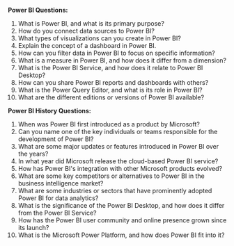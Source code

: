 **Power BI Questions:**

1. What is Power BI, and what is its primary purpose?
2. How do you connect data sources to Power BI?
3. What types of visualizations can you create in Power BI?
4. Explain the concept of a dashboard in Power BI.
5. How can you filter data in Power BI to focus on specific information?
6. What is a measure in Power BI, and how does it differ from a dimension?
7. What is the Power BI Service, and how does it relate to Power BI Desktop?
8. How can you share Power BI reports and dashboards with others?
9. What is the Power Query Editor, and what is its role in Power BI?
10. What are the different editions or versions of Power BI available?

**Power BI History Questions:**

1. When was Power BI first introduced as a product by Microsoft?
2. Can you name one of the key individuals or teams responsible for the development of Power BI?
3. What are some major updates or features introduced in Power BI over the years?
4. In what year did Microsoft release the cloud-based Power BI service?
5. How has Power BI's integration with other Microsoft products evolved?
6. What are some key competitors or alternatives to Power BI in the business intelligence market?
7. What are some industries or sectors that have prominently adopted Power BI for data analytics?
8. What is the significance of the Power BI Desktop, and how does it differ from the Power BI Service?
9. How has the Power BI user community and online presence grown since its launch?
10. What is the Microsoft Power Platform, and how does Power BI fit into it?